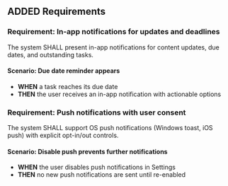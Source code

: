 ## ADDED Requirements

### Requirement: In-app notifications for updates and deadlines
The system SHALL present in-app notifications for content updates, due dates, and outstanding tasks.

#### Scenario: Due date reminder appears
- **WHEN** a task reaches its due date
- **THEN** the user receives an in-app notification with actionable options

### Requirement: Push notifications with user consent
The system SHALL support OS push notifications (Windows toast, iOS push) with explicit opt-in/out controls.

#### Scenario: Disable push prevents further notifications
- **WHEN** the user disables push notifications in Settings
- **THEN** no new push notifications are sent until re-enabled

